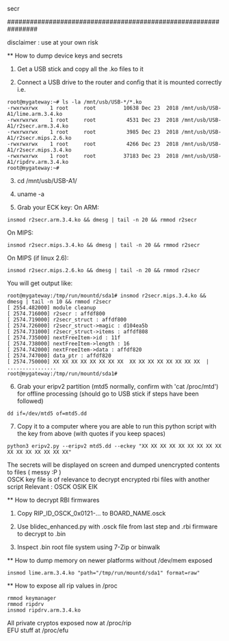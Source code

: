 
secr 

################################################################ 

disclaimer : use at your own risk 

** How to dump device keys and secrets

1. Get a USB stick and copy all the .ko files to it

2. Connect a USB drive to the router and config that it is mounted correctly i.e. 
```
root@mygateway:~# ls -la /mnt/usb/USB-*/*.ko
-rwxrwxrwx    1 root     root         10638 Dec 23  2018 /mnt/usb/USB-A1/lime.arm.3.4.ko
-rwxrwxrwx    1 root     root          4531 Dec 23  2018 /mnt/usb/USB-A1/r2secr.arm.3.4.ko
-rwxrwxrwx    1 root     root          3985 Dec 23  2018 /mnt/usb/USB-A1/r2secr.mips.2.6.ko
-rwxrwxrwx    1 root     root          4266 Dec 23  2018 /mnt/usb/USB-A1/r2secr.mips.3.4.ko
-rwxrwxrwx    1 root     root         37183 Dec 23  2018 /mnt/usb/USB-A1/ripdrv.arm.3.4.ko
root@mygateway:~#
```

3. cd /mnt/usb/USB-A1/

4. uname -a

5. Grab your ECK key:
On ARM:
```
insmod r2secr.arm.3.4.ko && dmesg | tail -n 20 && rmmod r2secr
```

On MIPS: 
```
insmod r2secr.mips.3.4.ko && dmesg | tail -n 20 && rmmod r2secr
```

On MIPS (if linux 2.6): 
```
insmod r2secr.mips.2.6.ko && dmesg | tail -n 20 && rmmod r2secr
```

You will get output like:
```
root@mygateway:/tmp/run/mountd/sda1# insmod r2secr.mips.3.4.ko && dmesg | tail -n 10 && rmmod r2secr
[ 2554.482000] module cleanup
[ 2574.716000] r2secr : affdf800
[ 2574.719000] r2secr_struct : affdf800
[ 2574.726000] r2secr_struct->magic : d104ea5b
[ 2574.731000] r2secr_struct->items : affdf808
[ 2574.735000] nextFreeItem->id : 11f
[ 2574.738000] nextFreeItem->length : 16
[ 2574.742000] nextFreeItem->data : affdf820
[ 2574.747000] data_ptr : affdf820
[ 2574.750000] XX XX XX XX XX XX XX XX  XX XX XX XX XX XX XX XX  |  ................
root@mygateway:/tmp/run/mountd/sda1#
```

6. Grab your eripv2 partition (mtd5 normally, confirm with 'cat /proc/mtd') for offline processing (should go to USB stick if steps have been followed)
```
dd if=/dev/mtd5 of=mtd5.dd
```

7. Copy it to a computer where you are able to run this python script with the key from above (with quotes if you keep spaces)
```
python3 eripv2.py --eripv2 mtd5.dd --eckey "XX XX XX XX XX XX XX XX XX XX XX XX XX XX XX XX"
```

The secrets will be displayed on screen and dumped unencrypted contents to files ( messy :P )  
OSCK key file is of relevance to decrypt encrypted rbi files with another script
Relevant : 
OSCK
OSIK
EIK

** How to decrypt RBI firmwares

1. Copy RIP_ID_OSCK_0x0121-... to BOARD_NAME.osck

2. Use blidec_enhanced.py with .osck file from last step and .rbi firmware to decrypt to .bin

3. Inspect .bin root file system using 7-Zip or binwalk

** How to dump memory on newer platforms without /dev/mem exposed  
```
insmod lime.arm.3.4.ko "path="/tmp/run/mountd/sda1" format=raw"
```

** How to expose all rip values in /proc
```
rmmod keymanager
rmmod ripdrv
insmod ripdrv.arm.3.4.ko
```

All private cryptos exposed now at /proc/rip   
EFU stuff at /proc/efu
